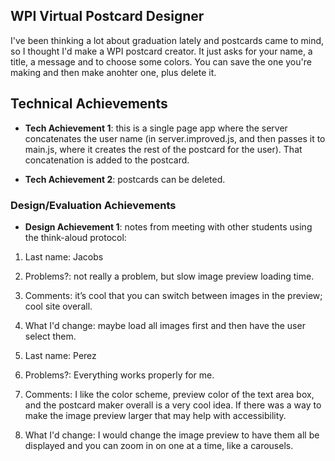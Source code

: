 ## WPI Virtual Postcard Designer

I've been thinking a lot about graduation lately and postcards came to mind, so I thought I'd make a WPI postcard creator.
It just asks for your name, a title, a message and to choose some colors.
You can save the one you're making and then make anohter one, plus delete it.

## Technical Achievements
- **Tech Achievement 1**: this is a single page app where the server concatenates the user name (in server.improved.js, and then passes it to main.js, where it creates the rest of the postcard for the user).
That concatenation is added to the postcard.

- **Tech Achievement 2**: postcards can be deleted.

### Design/Evaluation Achievements
- **Design Achievement 1**: notes from meeting with other students using the think-aloud protocol:

1) Last name: Jacobs
2) Problems?: not really a problem, but slow image preview loading time.
3) Comments: it’s cool that you can switch between images in the preview; cool site overall.
4) What I'd change: maybe load all images first and then have the user select them.

1) Last name: Perez
2) Problems?: Everything works properly for me.
3) Comments: I like the color scheme, preview color of the text area box, and the postcard maker overall is a very cool idea. If there was a way to make the image preview larger that may help with accessibility.
4) What I'd change: I would change the image preview to have them all be displayed and you can zoom in on one at a time, like a carousels.

